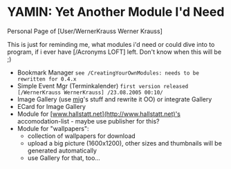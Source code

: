 <!-- Name: User/WernerKrauss/YAMIN -->
<!-- Version: 3 -->
<!-- Last-Modified: 2005/11/15 13:53:00 -->
<!-- Author: werner -->
# YAMIN: Yet Another Module I'd Need

Personal Page of [User/WernerKrauss Werner Krauss]

This is just for reminding me, what modules i'd need or could dive into to program, if i ever have [/Acronyms LOFT] left. Don't know when this will be ;)

  * Bookmark Manager `see /CreatingYourOwnModules: needs to be rewritten for 0.4.x `
  * Simple Event Mgr (Terminkalender) `first version released [/WernerKrauss WernerKrauss] /23.08.2005 00:10/`
  * Image Gallery (use [mig](http://mig.sourceforge.net)'s stuff and rewrite it OO) or integrate Gallery
  * ECard for Image Gallery
  * Module for [www.hallstatt.net](http://www.hallstatt.net)'s accomodation-list - maybe use publisher for this?
  * Module for "wallpapers": 
    * collection of wallpapers for download
    * upload a big picture (1600x1200), other sizes and thumbnails will be generated automatically
    * use Gallery for that, too...